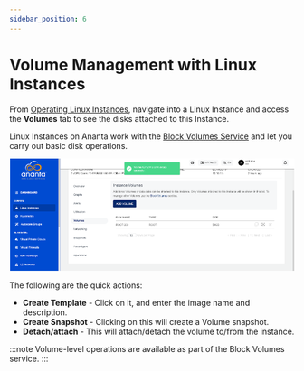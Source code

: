 ```yaml
---
sidebar_position: 6
---
```

# Volume Management with Linux Instances

From [Operating Linux Instances](AboutLinuxInstances.md), navigate into a Linux Instance and access the **Volumes** tab to see the disks attached to this Instance.

Linux Instances on Ananta work with the [Block Volumes Service](/docs/Storage/BlockVolumes/AboutBlockVolumes) and let you carry out basic disk operations.

![Volume Management](img/VolumeManagement.png)

The following are the quick actions:

- **Create Template** - Click on it, and enter the image name and description.
- **Create Snapshot** - Clicking on this will create a Volume snapshot.
- **Detach/attach** - This will attach/detach the volume to/from the instance.

:::note
Volume-level operations are available as part of the Block Volumes service.
:::


